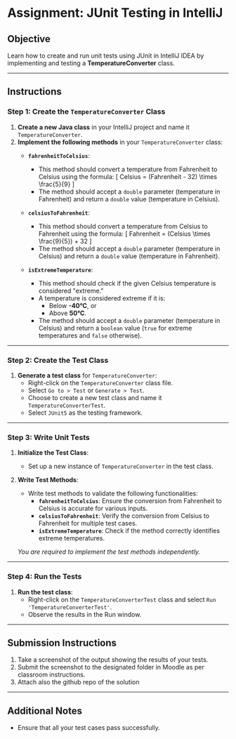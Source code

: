 # Assignment: JUnit Testing in IntelliJ

## Objective
Learn how to create and run unit tests using JUnit in IntelliJ IDEA by implementing and testing a **TemperatureConverter** class.

---

## Instructions

### Step 1: Create the `TemperatureConverter` Class
1. **Create a new Java class** in your IntelliJ project and name it `TemperatureConverter`.
2. **Implement the following methods** in your `TemperatureConverter` class:
   - **`fahrenheitToCelsius`**:
     - This method should convert a temperature from Fahrenheit to Celsius using the formula:
       \[
       Celsius = (Fahrenheit - 32) \times \frac{5}{9}
       \]
     - The method should accept a `double` parameter (temperature in Fahrenheit) and return a `double` value (temperature in Celsius).

   - **`celsiusToFahrenheit`**:
     - This method should convert a temperature from Celsius to Fahrenheit using the formula:
       \[
       Fahrenheit = (Celsius \times \frac{9}{5}) + 32
       \]
     - The method should accept a `double` parameter (temperature in Celsius) and return a `double` value (temperature in Fahrenheit).

   - **`isExtremeTemperature`**:
     - This method should check if the given Celsius temperature is considered "extreme."
     - A temperature is considered extreme if it is:
       - Below **-40°C**, or
       - Above **50°C**.
     - The method should accept a `double` parameter (temperature in Celsius) and return a `boolean` value (`true` for extreme temperatures and `false` otherwise).

---

### Step 2: Create the Test Class
1. **Generate a test class** for `TemperatureConverter`:
   - Right-click on the `TemperatureConverter` class file.
   - Select `Go to > Test` or `Generate > Test`.
   - Choose to create a new test class and name it `TemperatureConverterTest`.
   - Select `JUnit5` as the testing framework.

---

### Step 3: Write Unit Tests
1. **Initialize the Test Class**:
   - Set up a new instance of `TemperatureConverter` in the test class.

2. **Write Test Methods**:
   - Write test methods to validate the following functionalities:
     - **`fahrenheitToCelsius`**: Ensure the conversion from Fahrenheit to Celsius is accurate for various inputs.
     - **`celsiusToFahrenheit`**: Verify the conversion from Celsius to Fahrenheit for multiple test cases.
     - **`isExtremeTemperature`**: Check if the method correctly identifies extreme temperatures.

   *You are required to implement the test methods independently.*

---

### Step 4: Run the Tests
1. **Run the test class**:
   - Right-click on the `TemperatureConverterTest` class and select `Run 'TemperatureConverterTest'`.
   - Observe the results in the Run window.

---

## Submission Instructions
1. Take a screenshot of the output showing the results of your tests.
3. Submit the screenshot to the designated folder in Moodle as per classroom instructions.
4. Attach also the github repo of the solution

---

## Additional Notes
- Ensure that all your test cases pass successfully.

